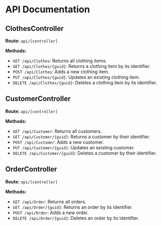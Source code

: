 # API Documentation

## ClothesController

**Route:** `api/[controller]`

**Methods:**

- `GET /api/Clothes`: Returns all clothing items.
- `GET /api/Clothes/{guid}`: Returns a clothing item by its identifier.
- `POST /api/Clothes`: Adds a new clothing item.
- `PUT /api/Clothes/{guid}`: Updates an existing clothing item.
- `DELETE /api/Clothes/{guid}`: Deletes a clothing item by its identifier.

## CustomerController

**Route:** `api/[controller]`

**Methods:**

- `GET /api/Customer`: Returns all customers.
- `GET /api/Customer/{guid}`: Returns a customer by their identifier.
- `POST /api/Customer`: Adds a new customer.
- `PUT /api/Customer/{guid}`: Updates an existing customer.
- `DELETE /api/Customer/{guid}`: Deletes a customer by their identifier.

## OrderController

**Route:** `api/[controller]`

**Methods:**

- `GET /api/Order`: Returns all orders.
- `GET /api/Order/{guid}`: Returns an order by its identifier.
- `POST /api/Order`: Adds a new order.
- `DELETE /api/Order/{guid}`: Deletes an order by its identifier.
